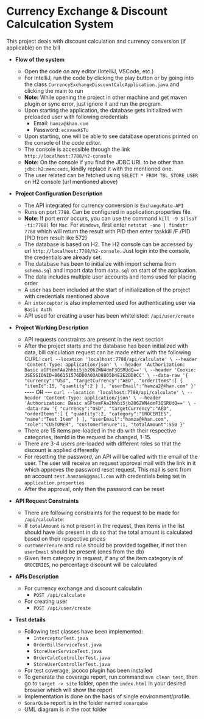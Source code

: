 # Currency Exchange & Discount Calculcation System

This project deals with discount calculation and currency conversion (if applicable) on the bill

- **Flow of the system**
    - Open the code on any editor (IntelliJ, VSCode, etc.)
    - For IntelliJ, run the code by clicking the play button or by going into the class `CurrencyExchangeDiscountCalcApplication.java` and
      clicking the main to run
    - **Note:** While opening the project in other machine and get maven plugin or sync error, just ignore it
      and run the program.
    - Upon starting the application, the database gets initialized with preloaded user with following credentials
        - Email: `hamza@khan.com`
        - Password: `ecxvawA$Tu`
    - Upon starting, one will be able to see database operations printed on the console of the code editor.
    - The console is accessible through the link `http://localhost:7788/h2-console`
    - **Note:** On the console if you find the JDBC URL to be other than `jdbc:h2:mem:cedc`, kindly replace it with the mentioned one.
    - The user related can be fetched using `SELECT * FROM TBL_STORE_USER` on H2 console (url mentioned above)


- **Project Configuration Description**
    - The API integrated for currency conversion is `ExchangeRate-API`
    - Runs on port `7788`. Can be configured in application.properties file.
    - **Note**: If port error occurs, you can use the command `kill -9 $(lsof -ti:7788)` for `Mac`. For `Windows`, first
      enter `netstat -ano | findstr 7788` which will return the result with PID then enter taskkill /F /PID [PID from result like 572]
    - The database is based on H2. The H2 console can be accessed by url
      `http://localhost:7788/h2-console`. Just login into the console, the credentials are already set.
    - The database has been to initialize with import schema from `schema.sql` and import data from `data.sql` on start of the application.
    - The data includes multiple user accounts and items used for placing order
    - A user has been included at the start of initialization of the project with credentials mentioned above
    - An `interceptor` is also implemented used for authenticating user via `Basic Auth`
    - API used for creating a user has been whitelisted: `/api/user/create`

    
- **Project Working Description**
    - API requests constraints are present in the next section
    - After the project starts and the database has been initialized with data, bill calculation request can be made either with the following CURL:
        `curl --location 'localhost:7788/api/calculate' \
      --header 'Content-Type: application/json' \
      --header 'Authorization: Basic aGFtemFAa2hhbi5jb206ZWN4dmF3QSRUdQ==' \
      --header 'Cookie: JSESSIONID=866151576DD0A03AD8805D4E2E2DD8CC' \
      --data-raw '{
      "currency":"USD",
      "targetCurrency":"AED",
      "orderItems":[
      {
      "itemId":15,
      "quantity":2
      }
      ],
      "userEmail":"hamza2@khan.com"
      }'` ---- OR --- `curl --location 'localhost:7788/api/calculate' \
      --header 'Content-Type: application/json' \
      --header 'Authorization: Basic aGFtemFAa2hhbi5jb206ZWN4dmF3QSRUdQ==' \
      --data-raw '{
      "currency":"USD",
      "targetCurrency":"AED",
      "orderItems":[
      {
      "quantity":2,
      "category":"GROCERIES",
      "name":"Test Item"
      }
      ],
      "userEmail":"hamza@khan.com",
      "role":"CUSTOMER",
      "customerTenure":1,
      "totalAmount":550
      }'`
    - There are 15 items pre-loaded in the db with their respective categories, itemId in the request be changed, 1-15. 
    - There are 3-4 users pre-loaded with different roles so that the discount is applied differently
    - For resetting the password, an API will be called with the email of the user. The user will receive an request
      approval mail with the link in it which approves the password reset request. This mail is sent from an account
      `test.hamzamk@gmail.com` with credentials being set in `application.properties`
    - After the approval, only then the password can be reset


- **API Request Constraints**
    - There are following constraints for the request to be made for `/api/calculate`:
    - If `totalAmount` is not present in the request, then items in the list should have ids present in db so that the total amount is calculated based on their respective prices
    - `customerTenure` and `role` should be provided together, if not then `userEmail` should be present (ones from the db)
    - Given item category in request, if any of the item category is of `GROCERIES`, no percentage discount will be calculated


- **APIs Description**
    - For currency exchange and discount calculatin
        - `POST /api/calculate`
    - For creating user
        - `POST /api/user/create`

    
- **Test details**
    - Following test classes have been implemented:
        - `InterceptorTest.java`
        - `OrderBillServiceTest.java`
        - `StoreUserServiceTest.java`
        - `OrderCalcControllerTest.java`
        - `StoreUserControllerTest.java`
    - For test coverage, jacoco plugin has been installed
    - To generate the coverage report, run command `mvn clean test`, then go to `target -> site` folder, open the `index.html` in your desired browser which will show the report
    - Implementation is done on the basis of single environment/profile.
    - `SonarQube` report is in the folder named `sonarqube`
    - UML diagram is in the root folder